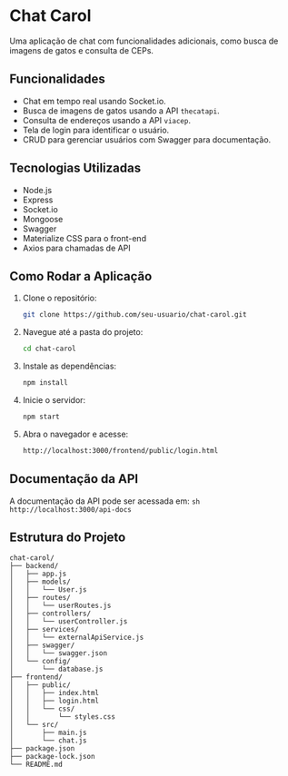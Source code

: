 # Chat Carol

Uma aplicação de chat com funcionalidades adicionais, como busca de imagens de gatos e consulta de CEPs.

## Funcionalidades

- Chat em tempo real usando Socket.io.
- Busca de imagens de gatos usando a API `thecatapi`.
- Consulta de endereços usando a API `viacep`.
- Tela de login para identificar o usuário.
- CRUD para gerenciar usuários com Swagger para documentação.

## Tecnologias Utilizadas

- Node.js
- Express
- Socket.io
- Mongoose
- Swagger
- Materialize CSS para o front-end
- Axios para chamadas de API

## Como Rodar a Aplicação

1. Clone o repositório:
    ```sh
    git clone https://github.com/seu-usuario/chat-carol.git
    ```
2. Navegue até a pasta do projeto:
    ```sh
    cd chat-carol
    ```
3. Instale as dependências:
    ```sh
    npm install
    ```
4. Inicie o servidor:
    ```sh
    npm start
    ```
5. Abra o navegador e acesse:
    ```sh
    http://localhost:3000/frontend/public/login.html
    ```

## Documentação da API

A documentação da API pode ser acessada em:
    ```sh
    http://localhost:3000/api-docs
    ```

## Estrutura do Projeto

```plaintext
chat-carol/
├── backend/
│   ├── app.js
│   ├── models/
│   │   └── User.js
│   ├── routes/
│   │   └── userRoutes.js
│   ├── controllers/
│   │   └── userController.js
│   ├── services/
│   │   └── externalApiService.js
│   ├── swagger/
│   │   └── swagger.json
│   └── config/
│       └── database.js
├── frontend/
│   ├── public/
│   │   ├── index.html
│   │   ├── login.html
│   │   └── css/
│   │       └── styles.css
│   └── src/
│       ├── main.js
│       └── chat.js
├── package.json
├── package-lock.json
└── README.md
